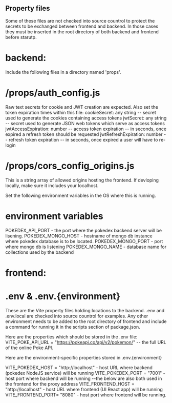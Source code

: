 ## Property files

Some of these files are not checked into source countrol to protect the secrets to be exchanged between frontend and backend. In those cases they must be inserted in the root directory of both backend and frontend before starutp.

# backend:

Include the following files in a directory named 'props'.

# /props/auth_config.js

Raw text secrets for cookie and JWT creation are expected. Also set the token expiration times within this file:
cookieSecret: any string -- secret used to generate the cookies containing access tokens
jwtSecret: any string -- secret used to generate JSON web tokens which serve as access tokens
jwtAccessExpiration: number -- access token expiration -- in seconds, once expired a refresh token should be requested
jwtRefreshExpiration: number -- refresh token expiration -- in seconds, once expired a user will have to re-login

# /props/cors_config_origins.js

This is a string array of allowed origins hosting the frontend. If devloping locally, make sure it includes your localhost.

Set the following environment variables in the OS where this is running.

# environment variables

POKEDEX_API_PORT - the port where the pokedex backend server will be lisening.
POKEDEX_MONGO_HOST - hostname of mongo db instance where pokedex database is to be located.
POKEDEX_MONGO_PORT - port where mongo db is listening
POKEDEX_MONGO_NAME - database name for collections used by the backend

# frontend:

# .env & .env.{environment}

These are the Vite property files holding locations to the backend. .env and .env.local are checked into source countrol for examples. Any other
environment needs to be added to the root directory of frontend and include a command for running it in the scripts section of package.json.

Here are the properties which should be stored in the .env file:
VITE_POKE_API_URL = "https://pokeapi.co/api/v2/pokemon/" -- the full URL of the online Poke API.

Here are the environment-specific properties stored in .env.{environment}

VITE_POKEDEX_HOST = "http://localhost" - host URL where backend (pokedex NodeJS service) will be running
VITE_POKEDEX_PORT = "7001" - host port where backend will be running
--the below are also both used in the frontend for the proxy address
VITE_FRONTEND_HOST = "http://localhost" - host URL where frontend (UI React app) will be running
VITE_FRONTEND_PORT= "8080" - host port where frontend will be running.
